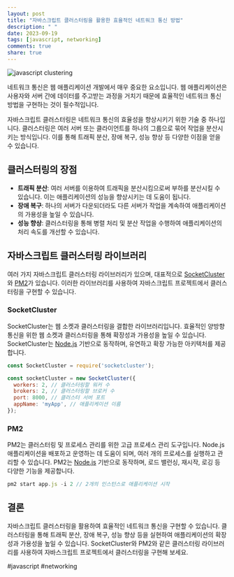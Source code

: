 ```yaml
---
layout: post
title: "자바스크립트 클러스터링을 활용한 효율적인 네트워크 통신 방법"
description: " "
date: 2023-09-19
tags: [javascript, networking]
comments: true
share: true
---
```


![javascript clustering](https://example.com/javascript-clustering.png)

네트워크 통신은 웹 애플리케이션 개발에서 매우 중요한 요소입니다. 웹 애플리케이션은 사용자와 서버 간에 데이터를 주고받는 과정을 거치기 때문에 효율적인 네트워크 통신 방법을 구현하는 것이 필수적입니다.

자바스크립트 클러스터링은 네트워크 통신의 효율성을 향상시키기 위한 기술 중 하나입니다. 클러스터링은 여러 서버 또는 클라이언트를 하나의 그룹으로 묶어 작업을 분산시키는 방식입니다. 이를 통해 트래픽 분산, 장애 복구, 성능 향상 등 다양한 이점을 얻을 수 있습니다.

## 클러스터링의 장점

- **트래픽 분산**: 여러 서버를 이용하여 트래픽을 분산시킴으로써 부하를 분산시킬 수 있습니다. 이는 애플리케이션의 성능을 향상시키는 데 도움이 됩니다.
- **장애 복구**: 하나의 서버가 다운되더라도 다른 서버가 작업을 계속하여 애플리케이션의 가용성을 높일 수 있습니다.
- **성능 향상**: 클러스터링을 통해 병렬 처리 및 분산 작업을 수행하여 애플리케이션의 처리 속도를 개선할 수 있습니다.

## 자바스크립트 클러스터링 라이브러리

여러 가지 자바스크립트 클러스터링 라이브러리가 있으며, 대표적으로 [SocketCluster](https://socketcluster.io/)와 [PM2](https://pm2.keymetrics.io/)가 있습니다. 이러한 라이브러리를 사용하여 자바스크립트 프로젝트에서 클러스터링을 구현할 수 있습니다.

### SocketCluster

SocketCluster는 웹 소켓과 클러스터링을 결합한 라이브러리입니다. 효율적인 양방향 통신을 위한 웹 소켓과 클러스터링을 통해 확장성과 가용성을 높일 수 있습니다. SocketCluster는 [Node.js](https://nodejs.org/) 기반으로 동작하며, 유연하고 확장 가능한 아키텍처를 제공합니다.

```javascript
const SocketCluster = require('socketcluster');

const socketCluster = new SocketCluster({
  workers: 2, // 클러스터링할 워커 수
  brokers: 2, // 클러스터링할 브로커 수
  port: 8000, // 클러스터 서버 포트
  appName: 'myApp', // 애플리케이션 이름
});
```

### PM2

PM2는 클러스터링 및 프로세스 관리를 위한 고급 프로세스 관리 도구입니다. Node.js 애플리케이션을 배포하고 운영하는 데 도움이 되며, 여러 개의 프로세스를 실행하고 관리할 수 있습니다. PM2는 [Node.js](https://nodejs.org/) 기반으로 동작하며, 로드 밸런싱, 재시작, 로깅 등 다양한 기능을 제공합니다.

```javascript
pm2 start app.js -i 2 // 2개의 인스턴스로 애플리케이션 시작
```

## 결론

자바스크립트 클러스터링을 활용하여 효율적인 네트워크 통신을 구현할 수 있습니다. 클러스터링을 통해 트래픽 분산, 장애 복구, 성능 향상 등을 실현하여 애플리케이션의 확장성과 가용성을 높일 수 있습니다. SocketCluster와 PM2와 같은 클러스터링 라이브러리를 사용하여 자바스크립트 프로젝트에서 클러스터링을 구현해 보세요.

#javascript #networking